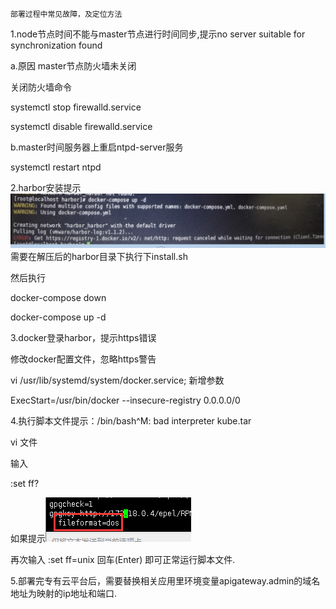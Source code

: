```
                                                                              部署过程中常见故障，及定位方法
```

1.node节点时间不能与master节点进行时间同步,提示no server suitable for synchronization found

a.原因 master节点防火墙未关闭

关闭防火墙命令

systemctl stop firewalld.service

systemctl disable firewalld.service

b.master时间服务器上重启ntpd-server服务

systemctl restart ntpd

2.harbor安装提示![](/assets/12.png)需要在解压后的harbor目录下执行下install.sh

然后执行

docker-compose down

docker-compose up -d

3.docker登录harbor，提示https错误

修改docker配置文件，忽略https警告

vi /usr/lib/systemd/system/docker.service; 新增参数

ExecStart=/usr/bin/docker  --insecure-registry 0.0.0.0/0

4.执行脚本文件提示：/bin/bash^M: bad interpreter kube.tar

vi 文件

输入

:set ff?

如果提示![](/assets/13.png)

再次输入 :set ff=unix 回车\(Enter\) 即可正常运行脚本文件.

5.部署完专有云平台后，需要替换相关应用里环境变量apigateway.admin的域名地址为映射的ip地址和端口.


